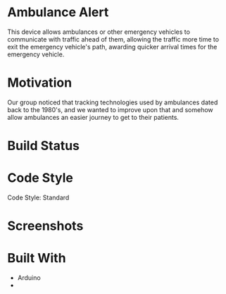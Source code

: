 # Ambulance Alert
This device allows ambulances or other emergency vehicles to communicate with traffic ahead of them, allowing the traffic more time to exit the emergency vehicle's path, awarding quicker arrival times for the emergency vehicle.

# Motivation
Our group noticed that tracking technologies used by ambulances dated back to the 1980's, and we wanted to improve upon that and somehow allow ambulances an easier journey to get to their patients.

# Build Status


# Code Style
Code Style: Standard

# Screenshots


# Built With
   - Arduino
   -
